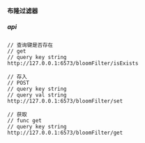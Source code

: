 #### 布隆过滤器
##### api
```
// 查询键是否存在
// get
// query key string
http://127.0.0.1:6573/bloomFilter/isExists
```

```
// 存入
// POST
// query key string
// query val string
http://127.0.0.1:6573/bloomFilter/set
```

```
// 获取
// func get
// query key string
http://127.0.0.1:6573/bloomFilter/get
```